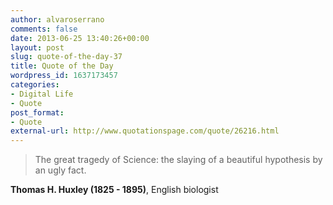 ```yaml
---
author: alvaroserrano
comments: false
date: 2013-06-25 13:40:26+00:00
layout: post
slug: quote-of-the-day-37
title: Quote of the Day
wordpress_id: 1637173457
categories:
- Digital Life
- Quote
post_format:
- Quote
external-url: http://www.quotationspage.com/quote/26216.html
---
```


<blockquote>The great tragedy of Science: the slaying of a beautiful hypothesis by an ugly fact.</blockquote>

**Thomas H. Huxley (1825 - 1895)**, English biologist
